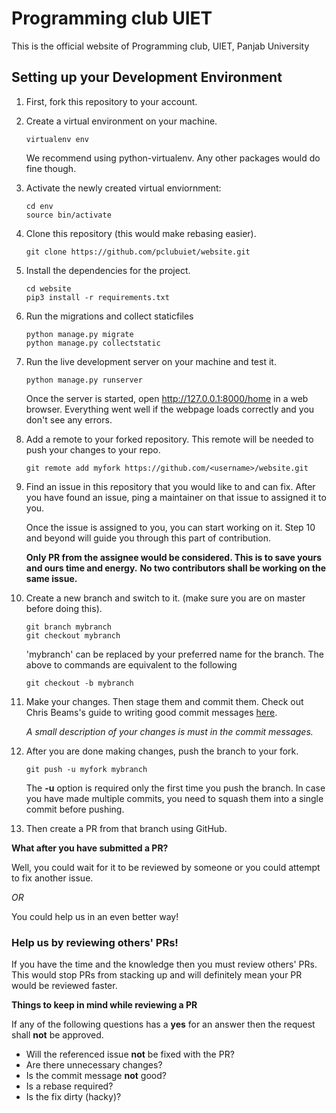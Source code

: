 # Programming club UIET #
This is the official website of Programming club, UIET, Panjab University

## Setting up your Development Environment ##
1. First, fork this repository to your account.

2. Create a virtual environment on your machine. 
    ```
    virtualenv env
    ```
    We recommend using python-virtualenv. Any other packages would do fine though.

3. Activate the newly created virtual enviornment:
    ```
    cd env
    source bin/activate
    ```

4. Clone this repository (this would make rebasing easier).
    ```
    git clone https://github.com/pclubuiet/website.git
    ```
    
5. Install the dependencies for the project.
    ```
    cd website
    pip3 install -r requirements.txt
    ```
    
6. Run the migrations and collect staticfiles
    ```
    python manage.py migrate
    python manage.py collectstatic
    ```
    
7. Run the live development server on your machine and test it.
    ```
    python manage.py runserver
    ```
    Once the server is started, open http://127.0.0.1:8000/home in a web browser.
    Everything went well if the webpage loads correctly and you don't see any errors.
    
8. Add a remote to your forked repository. This remote will be needed to push your changes to your repo.
    ```
    git remote add myfork https://github.com/<username>/website.git
    ```
    
9. Find an issue in this repository that you would like to and can fix.
   After you have found an issue, ping a maintainer on that issue to assigned it to you.
   
   Once the issue is assigned to you, you can start working on it. Step 10 and beyond will guide you through this part of contribution.
   
   **Only PR from the assignee would be considered. This is to save yours and ours time and energy.**
   **No two contributors shall be working on the same issue.**
   
10. Create a new branch and switch to it. (make sure you are on master before doing this).
    ```
    git branch mybranch
    git checkout mybranch
    ```
    'mybranch' can be replaced by your preferred name for the branch.
    The above to commands are equivalent to the following
    ```
    git checkout -b mybranch
    ```

11. Make your changes. Then stage them and commit them.
    Check out Chris Beams's guide to writing good commit messages [here](https://chris.beams.io/posts/git-commit/).

    *A small description of your changes is must in the commit messages.* 

12. After you are done making changes, push the branch to your fork.
    ```
    git push -u myfork mybranch
    ```
    The **-u** option is required only the first time you push the branch.
	In case you have made multiple commits, you need to squash them into a single commit before pushing.

13. Then create a PR from that branch using GitHub.

**What after you have submitted a PR?**

Well, you could wait for it to be reviewed by someone or you could attempt to fix another issue. 

*OR*

You could help us in an even better way! 


### Help us by reviewing others' PRs! ###
If you have the time and the knowledge then you must review others' PRs. This would stop PRs from stacking up and will definitely mean your PR would be reviewed faster.

**Things to keep in mind while reviewing a PR**

If any of the following questions has a **yes** for an answer then the request shall **not** be approved.
* Will the referenced issue **not** be fixed with the PR?
* Are there unnecessary changes?
* Is the commit message **not** good?
* Is a rebase required?
* Is the fix dirty (hacky)?

